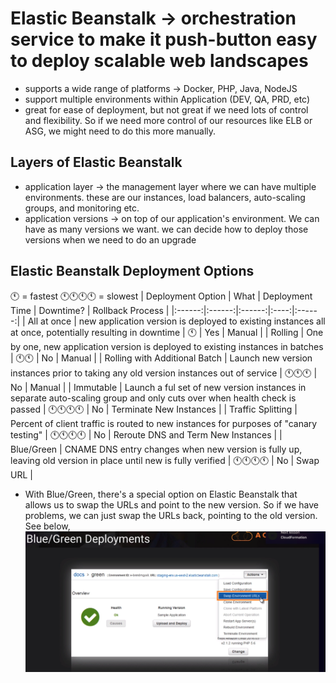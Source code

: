 # Elastic Beanstalk -> orchestration service to make it push-button easy to deploy scalable web landscapes
- supports a wide range of platforms -> Docker, PHP, Java, NodeJS
- support multiple environments within Application (DEV, QA, PRD, etc)
- great for ease of deployment, but not great if we need lots of control and flexibility. So if we need more control of our resources like ELB or ASG, we might need to do this more manually.

## Layers of Elastic Beanstalk
- application layer -> the management layer where we can have multiple environments. these are our instances, load balancers, auto-scaling groups, and monitoring etc.
- application versions -> on top of our application's environment. We can have as many versions we want. we can decide how to deploy those versions when we need to do an upgrade

## Elastic Beanstalk Deployment Options
🕚 = fastest
🕚🕚🕚🕚 = slowest
| Deployment Option | What | Deployment Time | Downtime? | Rollback Process |
|:------:|:------:|:------:|:----:|:------:|
| All at once | new application version is deployed to existing instances all at once, potentially resulting in downtime | 🕚 | Yes | Manual |
| Rolling | One by one, new application version is deployed to existing instances in batches | 🕚🕚 | No | Manual |
| Rolling with Additional Batch | Launch new version instances prior to taking any old version instances out of service | 🕚🕚🕚 | No | Manual |
| Immutable | Launch a ful set of new version instances in separate auto-scaling group and only cuts over when health check is passed | 🕚🕚🕚🕚 | No | Terminate New Instances |
| Traffic Splitting | Percent of client traffic is routed to new instances for purposes of "canary testing" | 🕚🕚🕚🕚 | No | Reroute DNS and Term New Instances |
| Blue/Green | CNAME DNS entry changes when new version is fully up, leaving old version in place until new is fully verified | 🕚🕚🕚🕚 | No | Swap URL |

- With Blue/Green, there's a special option on Elastic Beanstalk that allows us to swap the URLs and point to the new version. So if we have problems, we can just swap the URLs back, pointing to the old version. See below,
![alt text](blue_green_option.png)

